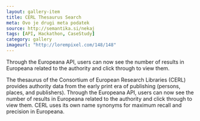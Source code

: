 ```yaml
---
layout: gallery-item
title: CERL Thesaurus Search
meta: Ovo je drugi meta podatek
source: http://semantika.si/nekaj
tags: [API, Hackathon, CaseStudy]
category: gallery
imageurl: "http://lorempixel.com/148/148"
---
```


Through the Europeana API, users can now see the number of results in Europeana related to the authority and click through to view them.

The thesaurus of the Consortium of European Research Libraries (CERL) provides authority data from the early print era of publishing (persons, places, and publishers). Through the Europeana API, users can now see the number of results in Europeana related to the authority and click through to view them. CERL uses its own name synonyms for maximum recall and precision in Europeana.
